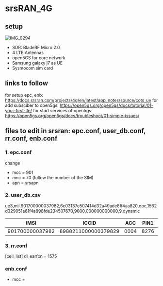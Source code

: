 # srsRAN_4G

## setup
![IMG_0294](https://github.com/pchat-imm/srsRAN/assets/40858099/456cec84-b52e-474e-bf88-847b4c76c26c)
- SDR: BladeRF Micro 2.0
- 4 LTE Antennas
- open5GS for core network
- Samsung galaxy j7 as UE
- Sysmocom sim card

## links to follow
for setup epc, enb: https://docs.srsran.com/projects/4g/en/latest/app_notes/source/cots_ue
for add subsciber to open5gs:  https://open5gs.org/open5gs/docs/tutorial/01-your-first-lte/
for start services of open5gs: https://open5gs.org/open5gs/docs/troubleshoot/01-simple-issues/

## files to edit in srsran: epc.conf, user_db.conf, rr.conf, enb.conf
### 1. epc.conf
change
- mcc = 901
- mnc = 70 (follow the number of the SIM)
- apn = srsapn

### 2. user_db.csv
ue3,mil,901700000037982,6c03137e507414d32a49ade8ff4aa820,opc,1562d329051a61f4a898fde234507670,9000,000000000000,9,dynamic

| IMSI  | ICCID | ACC  | PIN1 | PUK1  | PIN2 | PUK2  | Ki | OPC |
| ------------- | ------------- | ------------- | ------------- | ------------- | ------------- | ------------- | ------------- | ------------- |
| 901700000037982  | 8988211000000379829  | 0004  | 8276  | 91676454  | 1098  | 34819185  | 6C03137E507414D32A49ADE8FF4AA820 | 1562D329051A61F4A898FDE234507670 |

### 3. rr.conf
[cell_list]
dl_earfcn = 1575

### enb.conf
- mcc = 
